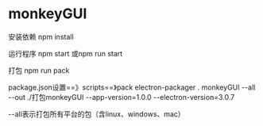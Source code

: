 # monkeyGUI

安装依赖
npm install

运行程序
npm start 或npm run start

打包
npm run pack

package.json设置==》scripts==》pack
electron-packager . monkeyGUI --all --out ./打包monkeyGUI --app-version=1.0.0 --electron-version=3.0.7

--all表示打包所有平台的包（含linux、windows、mac）
